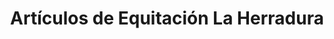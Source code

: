 ---
title: "Artículos de Equitación La Herradura"
url: /tamames/articulos-de-equitacion-la-herradura/
shop: deportes
---